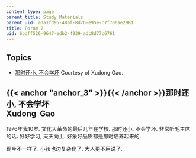 ```yaml
---
content_type: page
parent_title: Study Materials
parent_uid: ada1fd95-48af-8d76-e95e-c7f700ae2981
title: Forum 7
uid: 6bdff526-9647-edb2-4939-adc8d77c6761
---
```


Topics
------

*   [那时还小, 不会学坏](#anchor_3) Courtesy of Xudong Gao.

{{< anchor "anchor_3" >}}{{< /anchor >}}那时还小, 不会学坏  
Xudong  Gao
----------------------------------------------------------------

1976年我10岁. 文化大革命的最后几年在学校. 那时还小, 不会学坏. 非常听毛主席的话: 好好学习, 天天向上. 好象好品质都是那时培养起来的.  
  
现今不一样了. 小孩也边复杂化了. 大人更不用说了.